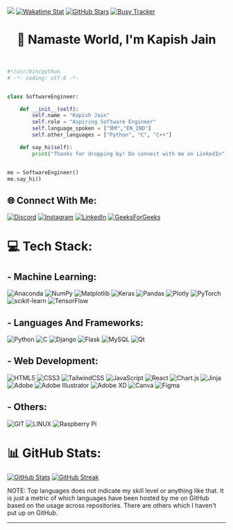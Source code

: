 [![](https://visitcount.itsvg.in/api?id=omjain1&icon=7&color=4)](https://visitcount.itsvg.in)
[![Wakatime Stat](https://wakatime.com/badge/user/be52e3d2-510d-487f-b861-e4b1823a4d38.svg)](https://wakatime.com/@be52e3d2-510d-487f-b861-e4b1823a4d38)
[![GitHub Stars](https://img.shields.io/github/stars/kunal-ma?color=yellow&style=flat&label=Stars)](https://github.com/kunal-ma?tab=repositories)
[![Busy Tracker](https://img.shields.io/badge/Busy-Yes-4cc61e)](https://www.youtube.com/watch?v=dQw4w9WgXcQ)
<h1 align="center"> 💫 Namaste World, I'm Kapish Jain</h1> <br>

```python
#!/usr/bin/python
# -*- coding: utf-8 -*-


class SoftwareEngineer:

    def __init__(self):
        self.name = "Kapish Jain"
        self.role = "Aspiring Software Engineer"
        self.language_spoken = ["हिंदी","EN_IND"]
        self.other_languages = ["Python", "C", "C++"]

    def say_hi(self):
        print("Thanks for dropping by! Do connect with me on LinkedIn")


me = SoftwareEngineer()
me.say_hi()
```

## 🌐 Connect With Me:
[![Discord](https://img.shields.io/badge/Discord-%237289DA.svg?logo=discord&logoColor=white)](https://discord.gg/pheonix5781) [![Instagram](https://img.shields.io/badge/Instagram-%23E4405F.svg?logo=Instagram&logoColor=white)](https://instagram.com/not.kapish) [![LinkedIn](https://img.shields.io/badge/LinkedIn-%230077B5.svg?logo=linkedin&logoColor=white)](https://linkedin.com/in/kapishj)
[![GeeksForGeeks](https://img.shields.io/badge/GeeksForGeeks-%23722KAA.svg?logo=geeksforgeeks&logoColor=white)](https://auth.geeksforgeeks.org/user/jkapish000)
# 💻 Tech Stack:

## - Machine Learning:
![Anaconda](https://img.shields.io/badge/Anaconda-%2344A833.svg?style=for-the-badge&logo=anaconda&logoColor=white) ![NumPy](https://img.shields.io/badge/numpy-%23013243.svg?style=for-the-badge&logo=numpy&logoColor=white) ![Matplotlib](https://img.shields.io/badge/Matplotlib-%23ffffff.svg?style=for-the-badge&logo=Matplotlib&logoColor=black) ![Keras](https://img.shields.io/badge/Keras-%23D00000.svg?style=for-the-badge&logo=Keras&logoColor=white) ![Pandas](https://img.shields.io/badge/pandas-%23150458.svg?style=for-the-badge&logo=pandas&logoColor=white) ![Plotly](https://img.shields.io/badge/Plotly-%233F4F75.svg?style=for-the-badge&logo=plotly&logoColor=white) ![PyTorch](https://img.shields.io/badge/PyTorch-%23EE4C2C.svg?style=for-the-badge&logo=PyTorch&logoColor=white) ![scikit-learn](https://img.shields.io/badge/scikit--learn-%23F7931E.svg?style=for-the-badge&logo=scikit-learn&logoColor=white) ![TensorFlow](https://img.shields.io/badge/TensorFlow-%23FF6F00.svg?style=for-the-badge&logo=TensorFlow&logoColor=white)

## - Languages And Frameworks:
![Python](https://img.shields.io/badge/python-3670A0?style=for-the-badge&logo=python&logoColor=ffdd54) ![C](https://img.shields.io/badge/c-%2300599C.svg?style=for-the-badge&logo=c&logoColor=white) ![Django](https://img.shields.io/badge/django-%23092E20.svg?style=for-the-badge&logo=django&logoColor=white) ![Flask](https://img.shields.io/badge/flask-%23000.svg?style=for-the-badge&logo=flask&logoColor=white) ![MySQL](https://img.shields.io/badge/mysql-%2300000f.svg?style=for-the-badge&logo=mysql&logoColor=white) ![Qt](https://img.shields.io/badge/Qt-%23217346.svg?style=for-the-badge&logo=Qt&logoColor=white)

## - Web Development:
![HTML5](https://img.shields.io/badge/html5-%23E34F26.svg?style=for-the-badge&logo=html5&logoColor=white) ![CSS3](https://img.shields.io/badge/css3-%231572B6.svg?style=for-the-badge&logo=css3&logoColor=white) ![TailwindCSS](https://img.shields.io/badge/tailwindcss-%2338B2AC.svg?style=for-the-badge&logo=tailwind-css&logoColor=white) ![JavaScript](https://img.shields.io/badge/javascript-%23323330.svg?style=for-the-badge&logo=javascript&logoColor=%23F7DF1E) ![React](https://img.shields.io/badge/react-%2320232a.svg?style=for-the-badge&logo=react&logoColor=%2361DAFB) ![Chart.js](https://img.shields.io/badge/chart.js-F5788D.svg?style=for-the-badge&logo=chart.js&logoColor=white) ![Jinja](https://img.shields.io/badge/jinja-white.svg?style=for-the-badge&logo=jinja&logoColor=black) ![Adobe](https://img.shields.io/badge/adobe-%23FF0000.svg?style=for-the-badge&logo=adobe&logoColor=white) ![Adobe Illustrator](https://img.shields.io/badge/adobe%20illustrator-%23FF9A00.svg?style=for-the-badge&logo=adobe%20illustrator&logoColor=white) ![Adobe XD](https://img.shields.io/badge/Adobe%20XD-470137?style=for-the-badge&logo=Adobe%20XD&logoColor=#FF61F6) ![Canva](https://img.shields.io/badge/Canva-%2300C4CC.svg?style=for-the-badge&logo=Canva&logoColor=white) ![Figma](https://img.shields.io/badge/figma-%23F24E1E.svg?style=for-the-badge&logo=figma&logoColor=white)

## - Others:
![GIT](https://img.shields.io/badge/Git-fc6d26?style=for-the-badge&logo=git&logoColor=white) ![LINUX](https://img.shields.io/badge/Linux-FCC624?style=for-the-badge&logo=linux&logoColor=black) ![Raspberry Pi](https://img.shields.io/badge/-RaspberryPi-C51A4A?style=for-the-badge&logo=Raspberry-Pi) 
# 📊 GitHub Stats:
[![GitHub Stats](https://github-readme-stats.vercel.app/api?username=omjain1&theme=codeSTACKr&hide_border=true&card_width=410)](https://github.com/omjain1?tab=repositories)
[![GitHub Streak](https://github-readme-streak-stats-sooty.vercel.app?user=omjain1&theme=codestackr&hide_border=true&card_width=410)](https://git.io/streak-stats)<br/>

NOTE: Top languages does not indicate my skill level or anything like that. It is just a metric of which languages have been hosted by me on GitHub based on the usage across repositories. There are others which I haven't put up on GitHub.

---
